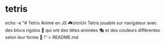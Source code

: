 # tetris

echo -e "# Tetris Animé en JS 🎮\n\nUn Tetris jouable sur navigateur avec des blocs rigolos 🤪 qui ont des têtes animées 🎭 et des couleurs différentes selon leur forme 🌈 !" > README.md
